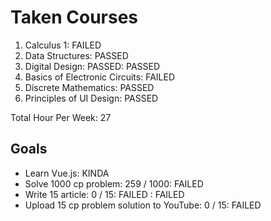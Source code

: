 # Taken Courses
1. Calculus 1: FAILED
2. Data Structures: PASSED
3. Digital Design: PASSED: PASSED
4. Basics of Electronic Circuits: FAILED 
5. Discrete Mathematics: PASSED
6. Principles of UI Design: PASSED

Total Hour Per Week: 27  

## Goals
- Learn Vue.js: KINDA                          
- Solve 1000 cp problem: 259 / 1000: FAILED 
- Write 15 article: 0 / 15: FAILED : FAILED 
- Upload 15 cp problem solution to YouTube: 0 / 15: FAILED 

